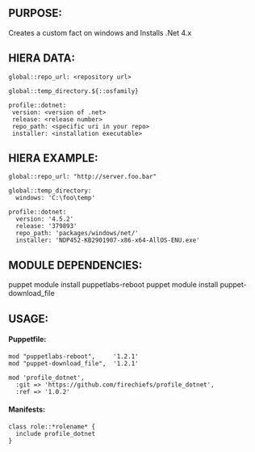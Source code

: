 ## PURPOSE:

Creates a custom fact on windows and Installs .Net 4.x

## HIERA DATA:
```
global::repo_url: <repository url>

global::temp_directory.${::osfamily}

profile::dotnet:
 version: <version of .net>
 release: <release number>
 repo_path: <specific uri in your repo>
 installer: <installation executable>
```
## HIERA EXAMPLE:
```
global::repo_url: "http://server.foo.bar"

global::temp_directory:
  windows: 'C:\foo\temp'

profile::dotnet:
  version: '4.5.2'
  release: '379893'
  repo_path: 'packages/windows/net/'
  installer: 'NDP452-KB2901907-x86-x64-AllOS-ENU.exe'
```

## MODULE DEPENDENCIES:

puppet module install puppetlabs-reboot
puppet module install puppet-download_file

## USAGE:

#### Puppetfile:
```
mod "puppetlabs-reboot",     '1.2.1'
mod "puppet-download_file",  '1.2.1'

mod 'profile_dotnet',
  :git => 'https://github.com/firechiefs/profile_dotnet',
  :ref => '1.0.2'
```
#### Manifests:
```
class role::*rolename* {
  include profile_dotnet
}
```
